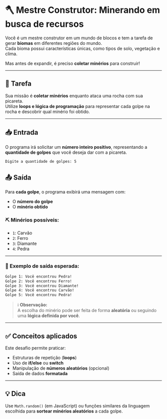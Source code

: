 # 🪓 Mestre Construtor: Minerando em busca de recursos

Você é um mestre construtor em um mundo de blocos e tem a tarefa de gerar **biomas** em diferentes regiões do mundo.  
Cada bioma possui características únicas, como tipos de solo, vegetação e clima.

Mas antes de expandir, é preciso **coletar minérios** para construir!

---

## 🎯 Tarefa

Sua missão é **coletar minérios** enquanto ataca uma rocha com sua picareta.  
Utilize **loops e lógica de programação** para representar cada golpe na rocha e descobrir qual minério foi obtido.

---

## 📥 Entrada

O programa irá solicitar um **número inteiro positivo**, representando a **quantidade de golpes** que você deseja dar com a picareta.

```bash
Digite a quantidade de golpes: 5
```

## 📤 Saída

Para **cada golpe**, o programa exibirá uma mensagem com:

- O **número do golpe**
- O **minério obtido**

### ⛏️ Minérios possíveis:

- `1`: Carvão  
- `2`: Ferro  
- `3`: Diamante  
- `4`: Pedra

---

### 🔁 Exemplo de saída esperada:

```bash
Golpe 1: Você encontrou Pedra!
Golpe 2: Você encontrou Ferro!
Golpe 3: Você encontrou Diamante!
Golpe 4: Você encontrou Carvão!
Golpe 5: Você encontrou Pedra!
```

> ℹ️ **Observação:**  
> A escolha do minério pode ser feita de forma **aleatória** ou seguindo uma **lógica definida por você**.

---

## ✅ Conceitos aplicados

Este desafio permite praticar:

- Estruturas de repetição (**loops**)
- Uso de **if/else** ou **switch**
- Manipulação de **números aleatórios** (opcional)
- Saída de dados **formatada**

---

## 💡 Dica

Use `Math.random()` (em JavaScript) ou funções similares da linguagem escolhida para **sortear minérios aleatórios** a cada golpe.